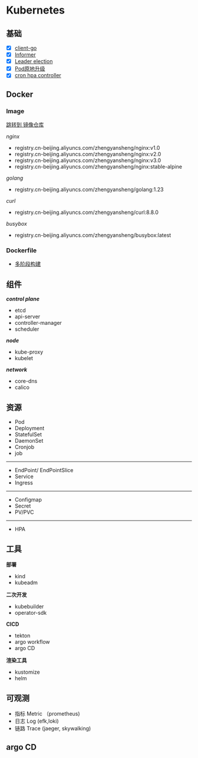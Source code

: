 # Kubernetes

## 基础
- [x] [client-go](./clients)
- [x] [Informer](./informers)
- [x] [Leader election](./leader-election)
- [x] [Pod原地升级](./pod-inplace-upgrade/main.go)
- [x] [cron hpa controller](https://github.com/AliyunContainerService/kubernetes-cronhpa-controller)

## Docker

### Image

[跳转到 镜像仓库](https://cr.console.aliyun.com/cn-beijing/instance/repositories)  

_nginx_  
- registry.cn-beijing.aliyuncs.com/zhengyansheng/nginx:v1.0
- registry.cn-beijing.aliyuncs.com/zhengyansheng/nginx:v2.0
- registry.cn-beijing.aliyuncs.com/zhengyansheng/nginx:v3.0
- registry.cn-beijing.aliyuncs.com/zhengyansheng/nginx:stable-alpine

_golang_
- registry.cn-beijing.aliyuncs.com/zhengyansheng/golang:1.23

_curl_
- registry.cn-beijing.aliyuncs.com/zhengyansheng/curl:8.8.0

_busybox_
- registry.cn-beijing.aliyuncs.com/zhengyansheng/busybox:latest


### Dockerfile
- [多阶段构建](./yaml/docker/README.md)

## 组件

_**control plane**_  

- etcd
- api-server
- controller-manager
- scheduler


_**node**_

- kube-proxy
- kubelet

_**network**_

- core-dns
- calico

## 资源

- Pod
- Deployment
- StatefulSet
- DaemonSet
- Cronjob
- job

---
- EndPoint/ EndPointSlice
- Service
- Ingress

---
- Configmap
- Secret
- PV/PVC

---
- HPA


## 工具

**部署**
- kind
- kubeadm

**二次开发**
- kubebuilder
- operator-sdk

**CICD**
- tekton
- argo workflow
- argo CD

**渲染工具**
- kustomize
- helm

## 可观测

- 指标 Metric （prometheus)
- 日志 Log (efk,loki)
- 链路 Trace (jaeger, skywalking)







## argo CD
